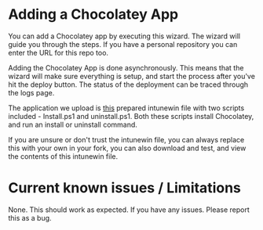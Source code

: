# Adding a Chocolatey App

You can add a Chocolatey app by executing this wizard. The wizard will guide you through the steps. If you have a personal repository you can enter the URL for this repo too.

Adding the Chocolatey App is done asynchronously. This means that the wizard will make sure everything is setup, and start the process after you've hit the deploy button. The status of the deployment can be traced through the logs page.

The application we upload is [this](https://github.com/KelvinTegelaar/CIPP-API/master/AddChocoApp/Intunepackage.Intunewin) prepared intunewin file with two scripts included - Install.ps1 and uninstall.ps1. Both these scripts install Chocolatey, and run an install or uninstall command.

If you are unsure or don't trust the intunewin file, you can always replace this with your own in your fork, you can also download and test, and view the contents of this intunewin file.

# Current known issues / Limitations

None. This should work as expected. If you have any issues. Please report this as a bug.
